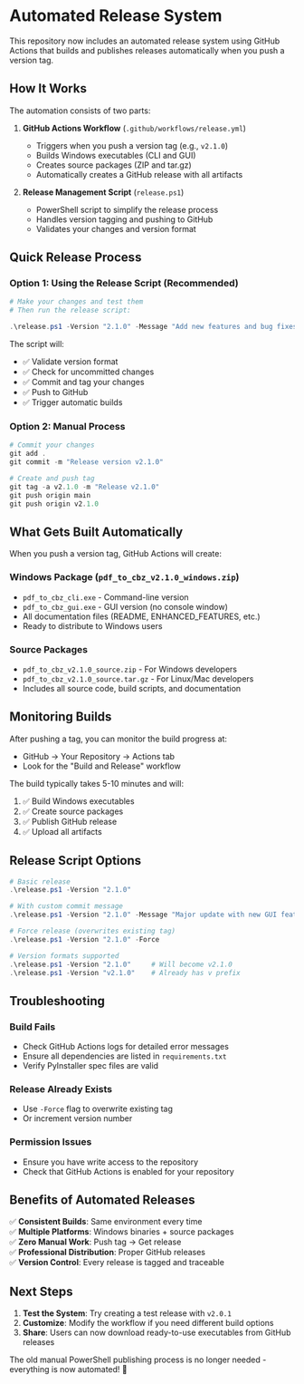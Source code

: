 # Automated Release System

This repository now includes an automated release system using GitHub Actions that builds and publishes releases automatically when you push a version tag.

## How It Works

The automation consists of two parts:

1. **GitHub Actions Workflow** (`.github/workflows/release.yml`)
   - Triggers when you push a version tag (e.g., `v2.1.0`)
   - Builds Windows executables (CLI and GUI)
   - Creates source packages (ZIP and tar.gz)
   - Automatically creates a GitHub release with all artifacts

2. **Release Management Script** (`release.ps1`)
   - PowerShell script to simplify the release process
   - Handles version tagging and pushing to GitHub
   - Validates your changes and version format

## Quick Release Process

### Option 1: Using the Release Script (Recommended)

```powershell
# Make your changes and test them
# Then run the release script:

.\release.ps1 -Version "2.1.0" -Message "Add new features and bug fixes"
```

The script will:
- ✅ Validate version format
- ✅ Check for uncommitted changes
- ✅ Commit and tag your changes
- ✅ Push to GitHub
- ✅ Trigger automatic builds

### Option 2: Manual Process

```powershell
# Commit your changes
git add .
git commit -m "Release version v2.1.0"

# Create and push tag
git tag -a v2.1.0 -m "Release v2.1.0"
git push origin main
git push origin v2.1.0
```

## What Gets Built Automatically

When you push a version tag, GitHub Actions will create:

### Windows Package (`pdf_to_cbz_v2.1.0_windows.zip`)
- `pdf_to_cbz_cli.exe` - Command-line version
- `pdf_to_cbz_gui.exe` - GUI version (no console window)
- All documentation files (README, ENHANCED_FEATURES, etc.)
- Ready to distribute to Windows users

### Source Packages
- `pdf_to_cbz_v2.1.0_source.zip` - For Windows developers
- `pdf_to_cbz_v2.1.0_source.tar.gz` - For Linux/Mac developers
- Includes all source code, build scripts, and documentation

## Monitoring Builds

After pushing a tag, you can monitor the build progress at:
- GitHub → Your Repository → Actions tab
- Look for the "Build and Release" workflow

The build typically takes 5-10 minutes and will:
1. ✅ Build Windows executables
2. ✅ Create source packages  
3. ✅ Publish GitHub release
4. ✅ Upload all artifacts

## Release Script Options

```powershell
# Basic release
.\release.ps1 -Version "2.1.0"

# With custom commit message
.\release.ps1 -Version "2.1.0" -Message "Major update with new GUI features"

# Force release (overwrites existing tag)
.\release.ps1 -Version "2.1.0" -Force

# Version formats supported
.\release.ps1 -Version "2.1.0"     # Will become v2.1.0
.\release.ps1 -Version "v2.1.0"    # Already has v prefix
```

## Troubleshooting

### Build Fails
- Check GitHub Actions logs for detailed error messages
- Ensure all dependencies are listed in `requirements.txt`
- Verify PyInstaller spec files are valid

### Release Already Exists
- Use `-Force` flag to overwrite existing tag
- Or increment version number

### Permission Issues
- Ensure you have write access to the repository
- Check that GitHub Actions is enabled for your repository

## Benefits of Automated Releases

✅ **Consistent Builds**: Same environment every time  
✅ **Multiple Platforms**: Windows binaries + source packages  
✅ **Zero Manual Work**: Push tag → Get release  
✅ **Professional Distribution**: Proper GitHub releases  
✅ **Version Control**: Every release is tagged and traceable  

## Next Steps

1. **Test the System**: Try creating a test release with `v2.0.1`
2. **Customize**: Modify the workflow if you need different build options
3. **Share**: Users can now download ready-to-use executables from GitHub releases

The old manual PowerShell publishing process is no longer needed - everything is now automated! 🎉
